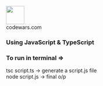 <div display= flex
  flex-direction=row justify-content=space-between >
    <div>
        <img src="https://www.codewars.com/packs/assets/logo.61192cf7.svg" width = 50 height = 50/>
    </div>
    <div color="red" font-size = "50px">codewars.com</div>
</div>

<!-- # <p color="red">codewars.com</p> -->

### <div>Using <span color = "yellow">JavaScript</span> & <span color = "#3498db">TypeScript</span></div>

### <p color = "crimson">To run in terminal => </p>

<p color = "greenyellow">tsc script.ts -> generate a script.js file <br> node script.js -> final o/p</p>

